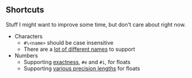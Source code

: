 ## Shortcuts

Stuff I might want to improve some time, but don't care about right now.

- Characters
	- `#\<name>` should be case insensitive
	- There are a [lot of different names][char-names] to support
- Numbers
	- Supporting [exactness][exactness], `#e` and `#i`, for floats
	- Supporting [various precision lengths][precision] for floats

[char-names]: http://sicp.ai.mit.edu/Fall-2003/manuals/scheme-7.5.5/doc/scheme_6.html#SEC55
[precision]: http://www.schemers.org/Documents/Standards/R5RS/HTML/r5rs-Z-H-9.html#%_sec_6.2.4
[exactness]: http://www.schemers.org/Documents/Standards/R5RS/HTML/r5rs-Z-H-9.html#%_sec_6.2.2
